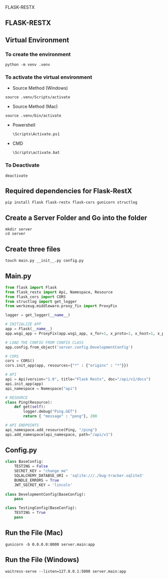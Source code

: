 FLASK-RESTX

## FLASK-RESTX

## Virtual Environment

### To create the environment

```
python -m venv .venv
```

### To activate the virtual environment

- Source Method (Windows)

```
source .venv/Scripts/activate
```
- Source Method (Mac)

```
source .venv/bin/activate
```

- Powershell
    
    ```
    \Scripts\Activate.ps1
    ```
    
- CMD
    
    ```
    \Scripts\activate.bat
    ```
    

### To Deactivate

```
deactivate
```

## Required dependencies for Flask-RestX

```
pip install Flask flask-restx flask-cors gunicorn structlog
```

## Create a Server Folder and Go into the folder

```
mkdir server
cd server
```

## Create three files

```
touch main.py __init__.py config.py
```

## Main.py

```python
from flask import Flask
from flask_restx import Api, Namespace, Resource
from flask_cors import CORS
from structlog import get_logger
from werkzeug.middleware.proxy_fix import ProxyFix

logger = get_logger(__name__)

# INITIALIZE APP
app = Flask(__name__)
app.wsgi_app = ProxyFix(app.wsgi_app, x_for=1, x_proto=1, x_host=1, x_port=1)

# LOAD THE CONFIG FROM CONFIG CLASS
app.config.from_object('server.config.DevelopmentConfig')

# CORS
cors = CORS()
cors.init_app(app, resources={"*" : {"origins" : "*"}})

# API
api = Api(version="1.0", title="Flask Restx", doc="/api/v1/docs")
api.init_app(app)
api_namespace = Namespace("api")

# RESOURCE 
class Ping(Resource):
    def get(self):
        logger.debug("Ping.GET")
        return { "message" : "pong"}, 200

# API ENDPOINTS
api_namespace.add_resource(Ping, "/ping")
api.add_namespace(api_namespace, path="/api/v1")
```

## Config.py

```python
class BaseConfig:
    TESTING = False
    SECRET_KEY = "change me"
    SQLALCHEMY_DATABSE_URI = 'sqlite:///./bug-tracker.sqlite3'
    BUNDLE_ERRORS = True
    JWT_SECRET_KEY = 'lincoln'
    
class DevelopmentConfig(BaseConfig):
    pass

class TestingConfig(BaseConfig):
    TESTING = True
    pass
```

## Run the File (Mac)

```
gunicorn -b 0.0.0.0:8000 server.main:app
```

## Run the File (Windows)

```
waitress-serve --listen=127.0.0.1:5000 server.main:app
```
